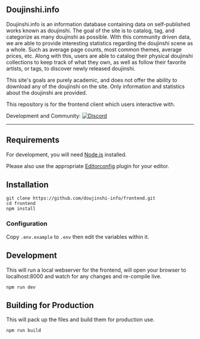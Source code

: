 ## Doujinshi.info

Doujinshi.info is an information database containing data on self-published works known as doujinshi. The goal of the site is to catalog, tag, and categorize as many doujinshi as possible. With this community driven data, we are able to provide interesting statistics regarding the doujinshi scene as a whole. Such as average page counts, most common themes, average prices, etc. Along with this, users are able to catalog their physical doujinshi collections to keep track of what they own, as well as follow their favorite artists, or tags, to discover newly released doujinshi.

This site's goals are purely academic, and does not offer the ability to download any of the doujinshi on the site. Only information and statistics about the doujinshi are provided.

This repository is for the frontend client which users interactive with.

Development and Community:
[![Discord](https://img.shields.io/badge/Discord-Doujinshi.info-%237289DA.svg)](https://discord.gg/GX2VKug)

---

## Requirements

For development, you will need [Node.js](https://nodejs.org/en/) installed.

Please also use the appropriate [Editorconfig](https://editorconfig.org) plugin for your editor.

## Installation

```console
git clone https://github.com/doujinshi-info/frontend.git
cd frontend
npm install
```

### Configuration

Copy `.env.example` to `.env` then edit the variables within it.

## Development

This will run a local webserver for the frontend, will open your browser to localhost:8000 and watch for any changes and re-compile live.

```console
npm run dev
```

## Building for Production

This will pack up the files and build them for production use.

```console
npm run build
```